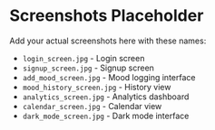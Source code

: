 # Screenshots Placeholder

Add your actual screenshots here with these names:

- `login_screen.jpg` - Login screen
- `signup_screen.jpg` - Signup screen  
- `add_mood_screen.jpg` - Mood logging interface
- `mood_history_screen.jpg` - History view
- `analytics_screen.jpg` - Analytics dashboard
- `calendar_screen.jpg` - Calendar view
- `dark_mode_screen.jpg` - Dark mode interface

